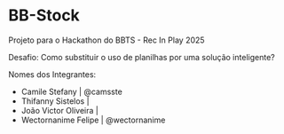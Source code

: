 # BB-Stock
Projeto para o Hackathon do BBTS - Rec In Play 2025

Desafio: Como substituir o uso de planilhas por uma solução inteligente?

Nomes dos Integrantes: 
- Camile Stefany | @camsste
- Thifanny Sistelos | 
- João Victor Oliveira | 
- Wectornanime Felipe | @wectornanime
